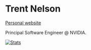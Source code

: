 # Trent Nelson

[Personal website](https://trent.me)

Principal Software Engineer @ NVIDIA.

[![Stats](https://github-readme-stats.vercel.app/api?username=tpn)](https://trent.me)
